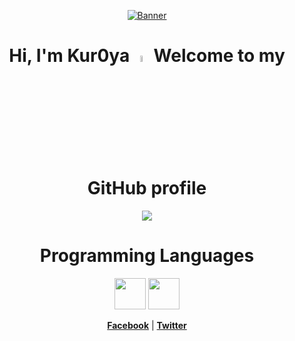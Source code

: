 <p align="center">
  <a href="https://github.com/Kur0ya"><img src="Klee.gif" alt="Banner"></a>
</p>

<h1 align="center">Hi, I'm Kur0ya <img src="https://github.com/Kur0ya/Kur0ya/blob/main/Hello.gif" width="5%"></a> Welcome to my GitHub profile</h1>

<p align="center">
  <a href="https://github.com/Kur0ya"><img src="https://github-readme-stats.vercel.app/api?username=Kur0ya&show_icons=true&theme=transparent"></a>
</p>

<h1 align="center">Programming Languages</h1>
<p align="center">
<a <h1 align="center"><img src = 'https://github.com/Kur0ya/Kur0ya/blob/main/C.svg' width='50'/> <img src = 'https://github.com/Kur0ya/Kur0ya/blob/main/CPP.svg' width='50'/></a>
</p>

<p align="center">
  <strong><a href="https://www.facebook.com/hoangdatlnbp/">Facebook</a></strong> |
  <strong><a href="https://twitter.com/Kuro_0z3">Twitter</a></strong>
</p>

<!--
**edisonlee55/edisonlee55** is a ✨ _special_ ✨ repository because its `README.md` (this file) appears on your GitHub profile.

Here are some ideas to get you started:

- 🔭 I’m currently working on ...
- 🌱 I’m currently learning ...
- 👯 I’m looking to collaborate on ...
- 🤔 I’m looking for help with ...
- 💬 Ask me about ...
- 📫 How to reach me: ...
- 😄 Pronouns: ...
- ⚡ Fun fact: ...
-->
